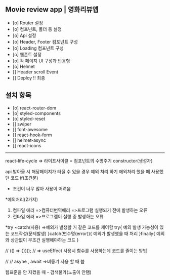 ## Movie review app | 영화리뷰앱

- [o] Router 설정
- [o] 컴포넌트, 폴더 등 설정
- [o] Api 설정
- [o] Header, Footer 컴포넌트 구성
- [o] Loading 컴포넌트 구성
- [o] 웹폰트 설정
- [o] 각 페이지 UI 구성과 반응형
- [o] Helmet
- [] Header scroll Event
- [] Deploy !! 최종

## 설치 항목

- [o] react-router-dom
- [o] styled-components
- [o] styled-reset
- [] swiper
- [] font-awesome
- [] react-hook-form
- [] helmet-async
- [] react-icons

---

react-life-cycle
=> 라이프사이클 = 컴포넌트의 수명주기
constructor(생성자)

api 받아올 시 해당페이지가 터질 수 있을 경우
예외 처리 하기
에외처리 했을 때 사용했던 코드
if(조건문)

- 조건이 너무 많아 사용이 어려움

\*예외처리(2가지)

1. 컴파일 에러
   =>컴퓨터번역에러
   =>프로그램 실행되기 전에 발생하는 오류
2. 런타임 에러
   =>프로그램이 실행 중 발생하는 오류

\*try ~catch(사용)
=>예외가 발생할 거 같은 코드를 제어함
try{
예외 발생 가능성이 있는 코드작성(문제발생)
}catch(변수명(error)){
예외가 발생했을 때 처리
}finally{
예외와 상관없이 무조건 실행해야하는 코드
}

// (() => {})();
// => useEffect 사용시 함수를 사용하는데 코드를 줄이는 방법

// // asyne , await =>비동기 사용 할 때 씀

웹표준을 안 지켰을 때 - 검색불가(노출이 안됌)
